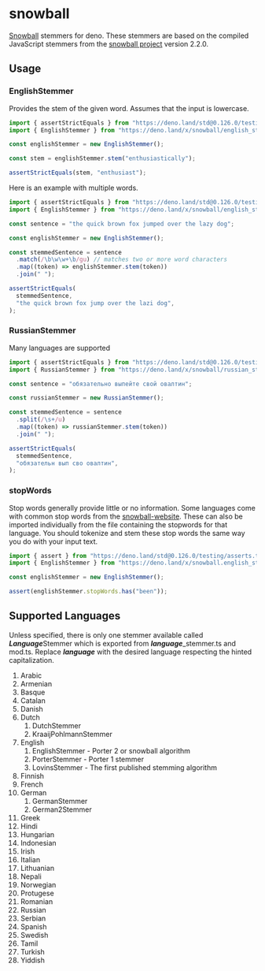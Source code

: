 # snowball

[Snowball](https://snowballstem.org/) stemmers for deno. These stemmers are
based on the compiled JavaScript stemmers from the
[snowball project](https://github.com/snowballstem) version 2.2.0.

## Usage

### EnglishStemmer

Provides the stem of the given word. Assumes that the input is lowercase.

```ts
import { assertStrictEquals } from "https://deno.land/std@0.126.0/testing/asserts.ts";
import { EnglishStemmer } from "https://deno.land/x/snowball/english_stemmer.ts";

const englishStemmer = new EnglishStemmer();

const stem = englishStemmer.stem("enthusiastically");

assertStrictEquals(stem, "enthusiast");
```

Here is an example with multiple words.

```ts
import { assertStrictEquals } from "https://deno.land/std@0.126.0/testing/asserts.ts";
import { EnglishStemmer } from "https://deno.land/x/snowball/english_stemmer.ts";

const sentence = "the quick brown fox jumped over the lazy dog";

const englishStemmer = new EnglishStemmer();

const stemmedSentence = sentence
  .match(/\b\w\w+\b/gu) // matches two or more word characters
  .map((token) => englishStemmer.stem(token))
  .join(" ");

assertStrictEquals(
  stemmedSentence,
  "the quick brown fox jump over the lazi dog",
);
```

### RussianStemmer

Many languages are supported

```ts
import { assertStrictEquals } from "https://deno.land/std@0.126.0/testing/asserts.ts";
import { RussianStemmer } from "https://deno.land/x/snowball/russian_stemmer.ts";

const sentence = "обязательно выпейте свой овалтин";

const russianStemmer = new RussianStemmer();

const stemmedSentence = sentence
  .split(/\s+/u)
  .map((token) => russianStemmer.stem(token))
  .join(" ");

assertStrictEquals(
  stemmedSentence,
  "обязательн вып сво овалтин",
);
```

### stopWords

Stop words generally provide little or no information. Some languages come with
common stop words from the
[snowball-website](https://github.com/snowballstem/snowball-website). These can
also be imported individually from the file containing the stopwords for that
language. You should tokenize and stem these stop words the same way you do with
your input text.

```ts
import { assert } from "https://deno.land/std@0.126.0/testing/asserts.ts";
import { EnglishStemmer } from "https://deno.land/x/snowball.english_stemmer.ts";

const englishStemmer = new EnglishStemmer();

assert(englishStemmer.stopWords.has("been"));
```

## Supported Languages

<!-- deno-fmt-ignore -->
Unless specified, there is only one stemmer available called
***Language***Stemmer which is exported from ***language***_stemmer.ts and
mod.ts. Replace ***language*** with the desired language respecting the hinted
capitalization.

1. Arabic
1. Armenian
1. Basque
1. Catalan
1. Danish
1. Dutch
   1. DutchStemmer
   1. KraaijPohlmannStemmer
1. English
   1. EnglishStemmer - Porter 2 or snowball algorithm
   1. PorterStemmer - Porter 1 stemmer
   1. LovinsStemmer - The first published stemming algorithm
1. Finnish
1. French
1. German
   1. GermanStemmer
   1. German2Stemmer
1. Greek
1. Hindi
1. Hungarian
1. Indonesian
1. Irish
1. Italian
1. Lithuanian
1. Nepali
1. Norwegian
1. Protugese
1. Romanian
1. Russian
1. Serbian
1. Spanish
1. Swedish
1. Tamil
1. Turkish
1. Yiddish
